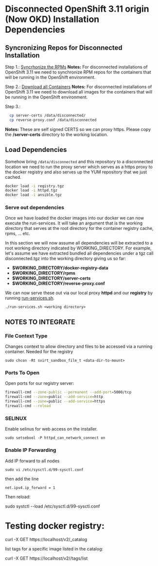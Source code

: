 # Disconnected OpenShift 3.11 origin (Now OKD) Installation Dependencies

## Syncronizing Repos for Disconnected Installation

Step 1.: [Syncrhonize the RPMs](./repo-sync/README.md)
**Notes:** For disconnected installations of OpenShift 3.11 we need to synchronize RPM repos for the containers that will be running in the OpenShift environment.

Step 2.: [Download all Containers](./containers/README.md)
**Notes:** For disconnected installations of OpenShift 3.11 we need to download all images for the containers that will be running in the OpenShift environment. 

Step 3.: 
```bash
  cp server-certs /data/disconnected/
  cp reverse-proxy.conf /data/disconnected
```
**Notes:** These are self signed CERTS so we can proxy https.  Please copy the **/server-certs** directory to the working location.

## Load Dependencies

Somehow bring `/data/disconnected` and this repository to a disconnected location we need to run the proxy server which serves as a https proxy to the docker registry and also serves up the YUM repository that we just cached.

```bash
docker load -i registry.tgz
docker load -i httpd.tgz
docker load -i ansible.tgz
```

### Serve out dependencies

Once we have loaded the docker images into our docker we can now execute the run-services.  It will take an argument that is the working directory that serves at the root directory for the container registry cache, rpms, ... etc.

In this section we will now assume all dependencies will be extracted to a root working directory indicated by WORKING_DIRECTORY.  For example, let's assume we have extracted bundled all dependencies under a tgz call disconnected.tgz into the working directory giving us so far:

* **$WORKING_DIRECTORY/docker-registry-data**
* **$WORKING_DIRECTORY/rpms**
* **$WORKING_DIRECTORY/server-certs**
* **$WORKING_DIRECTORY/reverse-proxy.conf**

We can now serve these out via our local proxy **httpd** and our **registry** by running [run-services.sh](./run-services.sh).

`./run-services.sh <working directory>`


## NOTES TO INTEGRATE

### File Context Type

Changes context to allow directory and files to be accessed via a running container.  Needed for the registry

`sudo chcon -Rt svirt_sandbox_file_t <data-dir-to-mount>`

### Ports To Open

Open ports for our registry server:

```bash
firewall-cmd --zone-public --permanent --add-port=5000/tcp
firewall-cmd --zone=public --add-service=http
firewall-cmd --zone=public --add-service=https
firewall-cmd --reload
```

### SELINUX

Enable selinus for web access on the installer.

`sudo setsebool -P httpd_can_network_connect on`

### Enable IP Forwarding

Add IP forward to all nodes

`sudo vi /etc/sysctl.d/99-sysctl.conf`

then add the line

`net.ipv4.ip_forward = 1`

Then reload:

sudo systctl --load /etc/sysctl.d/99-sysctl.conf


# Testing docker registry:

curl -X GET https://localhost/v2/_catalog

list tags for a specific image listed in the catalog:

curl -X GET https://localhost/v2/<image-path-and-name>/tags/list




